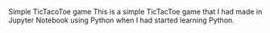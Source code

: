 Simple TicTacoToe game 
This is a simple TicTacToe game that I had made in Jupyter Notebook using Python when I had started learning Python.
